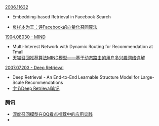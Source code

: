 [2006.11632](https://arxiv.org/pdf/2006.11632.pdf)

* Embedding-based Retrieval in Facebook Search

* [负样本为王：评Facebook的向量化召回算法](https://zhuanlan.zhihu.com/p/165064102)



[1904.08030 - MIND](https://arxiv.org/pdf/1904.08030.pdf)

* Multi-Interest Network with Dynamic Routing for Recommendation at Tmall
* [天猫召回推荐算法MIND模型——基于动态路由的用户多兴趣网络详解](https://zhuanlan.zhihu.com/p/99629077)



[2007.07203 - Deep Retrieval](https://arxiv.org/pdf/2007.07203.pdf)

* Deep Retrieval - An End-to-End Learnable Structure Model for Large-Scale Recommendations
* [字节Deep Retrieval笔记](https://zhuanlan.zhihu.com/p/260453374)



### 腾讯

* [深度召回模型在QQ看点推荐中的应用实践](https://zhuanlan.zhihu.com/p/59807927)
* 